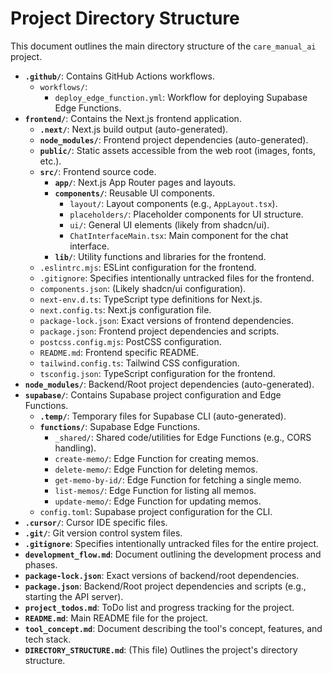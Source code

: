 # Project Directory Structure

This document outlines the main directory structure of the `care_manual_ai` project.

- **`.github/`**: Contains GitHub Actions workflows.
  - `workflows/`:
    - `deploy_edge_function.yml`: Workflow for deploying Supabase Edge Functions.
- **`frontend/`**: Contains the Next.js frontend application.
  - **`.next/`**: Next.js build output (auto-generated).
  - **`node_modules/`**: Frontend project dependencies (auto-generated).
  - **`public/`**: Static assets accessible from the web root (images, fonts, etc.).
  - **`src/`**: Frontend source code.
    - **`app/`**: Next.js App Router pages and layouts.
    - **`components/`**: Reusable UI components.
      - `layout/`: Layout components (e.g., `AppLayout.tsx`).
      - `placeholders/`: Placeholder components for UI structure.
      - `ui/`: General UI elements (likely from shadcn/ui).
      - `ChatInterfaceMain.tsx`: Main component for the chat interface.
    - **`lib/`**: Utility functions and libraries for the frontend.
  - `.eslintrc.mjs`: ESLint configuration for the frontend.
  - `.gitignore`: Specifies intentionally untracked files for the frontend.
  - `components.json`: (Likely shadcn/ui configuration).
  - `next-env.d.ts`: TypeScript type definitions for Next.js.
  - `next.config.ts`: Next.js configuration file.
  - `package-lock.json`: Exact versions of frontend dependencies.
  - `package.json`: Frontend project dependencies and scripts.
  - `postcss.config.mjs`: PostCSS configuration.
  - `README.md`: Frontend specific README.
  - `tailwind.config.ts`: Tailwind CSS configuration.
  - `tsconfig.json`: TypeScript configuration for the frontend.
- **`node_modules/`**: Backend/Root project dependencies (auto-generated).
- **`supabase/`**: Contains Supabase project configuration and Edge Functions.
  - **`.temp/`**: Temporary files for Supabase CLI (auto-generated).
  - **`functions/`**: Supabase Edge Functions.
    - `_shared/`: Shared code/utilities for Edge Functions (e.g., CORS handling).
    - `create-memo/`: Edge Function for creating memos.
    - `delete-memo/`: Edge Function for deleting memos.
    - `get-memo-by-id/`: Edge Function for fetching a single memo.
    - `list-memos/`: Edge Function for listing all memos.
    - `update-memo/`: Edge Function for updating memos.
  - `config.toml`: Supabase project configuration for the CLI.
- **`.cursor/`**: Cursor IDE specific files.
- **`.git/`**: Git version control system files.
- **`.gitignore`**: Specifies intentionally untracked files for the entire project.
- **`development_flow.md`**: Document outlining the development process and phases.
- **`package-lock.json`**: Exact versions of backend/root dependencies.
- **`package.json`**: Backend/Root project dependencies and scripts (e.g., starting the API server).
- **`project_todos.md`**: ToDo list and progress tracking for the project.
- **`README.md`**: Main README file for the project.
- **`tool_concept.md`**: Document describing the tool's concept, features, and tech stack.
- **`DIRECTORY_STRUCTURE.md`**: (This file) Outlines the project's directory structure. 